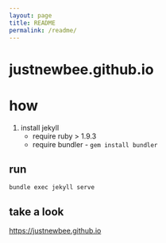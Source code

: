 ```yaml
---
layout: page
title: README
permalink: /readme/
---
```


justnewbee.github.io
====================

# how

1. install jekyll
    * require ruby > 1.9.3
    * require bundler - `gem install bundler`

## run

```
bundle exec jekyll serve
```

## take a look

<https://justnewbee.github.io>

